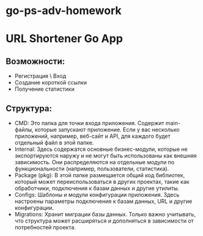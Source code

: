 # go-ps-adv-homework

# URL Shortener Go App

## Возможности:

- Регистрация \ Вход
- Создание короткой ссылки
- Получение статистики

## Cтруктура:

- CMD: Это папка для точки входа приложения. Содержит main-файлы, которые запускают приложение. Если у вас несколько приложений, например, веб-сайт и API, для каждого будет отдельный файл в этой папке.
- Internal: Здесь содержатся основные бизнес-модули, которые не экспортируются наружу и не могут быть использованы как внешняя зависимость. Они распределяются на отдельные модули по функциональности (например, пользователи, статистика).
- Package (pkg): В этой папке размещается общий код библиотек, который может переиспользоваться в других проектах, такие как обработчики, подключения к базам данных и другие утилиты.
- Configs: Шаблоны и модули конфигурации приложения. Здесь настроены параметры подключения к базам данных, URL и другие конфигурации.
- Migrations: Хранит миграции базы данных. Только важно учитывать, что структура может расширяться и дополняться в зависимости от потребностей проекта.